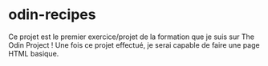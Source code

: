 # odin-recipes

Ce projet est le premier exercice/projet de la formation que je suis sur The Odin Project !
Une fois ce projet effectué, je serai capable de faire une page HTML basique.